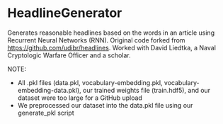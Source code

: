 # HeadlineGenerator
Generates reasonable headlines based on the words in an article using Recurrent Neural Networks (RNN). Original code forked from https://github.com/udibr/headlines. Worked with David Liedtka, a Naval Cryptologic Warfare Officer and a scholar.

NOTE:
- All .pkl files (data.pkl, vocabulary-embedding.pkl, vocabulary-embedding-data.pkl), our trained weights file (train.hdf5), and our dataset were too large for a GitHub upload
- We preprocessed our dataset into the data.pkl file using our generate_pkl script
